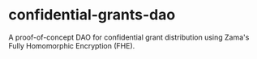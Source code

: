 # confidential-grants-dao
A proof-of-concept DAO for confidential grant distribution using Zama's Fully Homomorphic Encryption (FHE).
